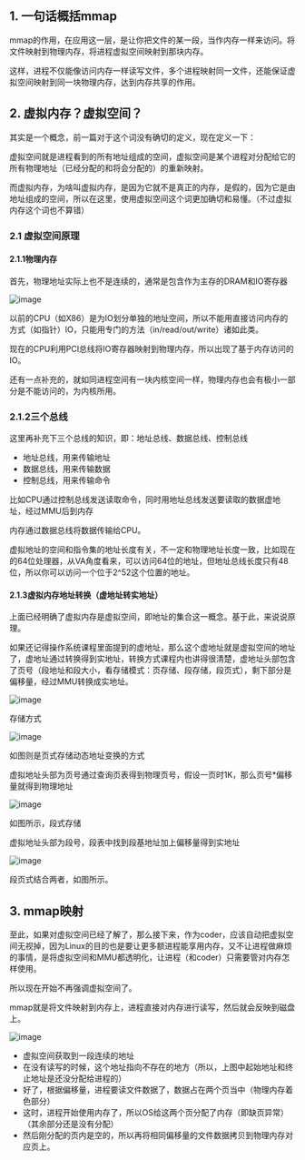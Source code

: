 ## 1. 一句话概括mmap

mmap的作用，在应用这一层，是让你把文件的某一段，当作内存一样来访问。将文件映射到物理内存，将进程虚拟空间映射到那块内存。

这样，进程不仅能像访问内存一样读写文件，多个进程映射同一文件，还能保证虚拟空间映射到同一块物理内存，达到内存共享的作用。

## 2. 虚拟内存？虚拟空间？

其实是一个概念，前一篇对于这个词没有确切的定义，现在定义一下：

虚拟空间就是进程看到的所有地址组成的空间，虚拟空间是某个进程对分配给它的所有物理地址（已经分配的和将会分配的）的重新映射。

而虚拟内存，为啥叫虚拟内存，是因为它就不是真正的内存，是假的，因为它是由地址组成的空间，所以在这里，使用虚拟空间这个词更加确切和易懂。（不过虚拟内存这个词也不算错）

### 2.1 虚拟空间原理

#### 2.1.1物理内存

首先，物理地址实际上也不是连续的，通常是包含作为主存的DRAM和IO寄存器

![image](https://user-images.githubusercontent.com/87457873/127429281-171f23f8-7e9c-41da-92d5-1cc1ca388e75.png)

以前的CPU（如X86）是为IO划分单独的地址空间，所以不能用直接访问内存的方式（如指针）IO，只能用专门的方法（in/read/out/write）诸如此类。

现在的CPU利用PCI总线将IO寄存器映射到物理内存，所以出现了基于内存访问的IO。

还有一点补充的，就如同进程空间有一块内核空间一样，物理内存也会有极小一部分是不能访问的，为内核所用。

### 2.1.2三个总线

这里再补充下三个总线的知识，即：地址总线、数据总线、控制总线<br>
* 地址总线，用来传输地址
* 数据总线，用来传输数据
* 控制总线，用来传输命令

比如CPU通过控制总线发送读取命令，同时用地址总线发送要读取的数据虚地址，经过MMU后到内存

内存通过数据总线将数据传输给CPU。

虚拟地址的空间和指令集的地址长度有关，不一定和物理地址长度一致，比如现在的64位处理器，从VA角度看来，可以访问64位的地址，但地址总线长度只有48位，所以你可以访问一个位于2^52这个位置的地址。

#### 2.1.3虚拟内存地址转换（虚地址转实地址）

上面已经明确了虚拟内存是虚拟空间，即地址的集合这一概念。基于此，来说说原理。

如果还记得操作系统课程里面提到的虚地址，那么这个虚地址就是虚拟空间的地址了，虚地址通过转换得到实地址，转换方式课程内也讲得很清楚，虚地址头部包含了页号（段地址和段大小，看存储模式：页存储、段存储，段页式），剩下部分是偏移量，经过MMU转换成实地址。

![image](https://user-images.githubusercontent.com/87457873/127429372-deee3016-bbe6-45d6-a4f5-97c059ec50a7.png)

存储方式

![image](https://user-images.githubusercontent.com/87457873/127429381-f718ed00-3600-4af3-b44b-4ec782ad5efa.png)

如图则是页式存储动态地址变换的方式

虚拟地址头部为页号通过查询页表得到物理页号，假设一页时1K，那么页号*偏移量就得到物理地址

![image](https://user-images.githubusercontent.com/87457873/127429396-c3cde657-870e-4a9e-a945-58639ab59726.png)

如图所示，段式存储

虚拟地址头部为段号，段表中找到段基地址加上偏移量得到实地址

![image](https://user-images.githubusercontent.com/87457873/127429412-b59eddf2-8c13-4f38-822a-445fbbc253b3.png)

段页式结合两者，如图所示。

## 3. mmap映射

至此，如果对虚拟空间已经了解了，那么接下来，作为coder，应该自动把虚拟空间无视掉，因为Linux的目的也是要让更多额进程能享用内存，又不让进程做麻烦的事情，是将虚拟空间和MMU都透明化，让进程（和coder）只需要管对内存怎样使用。

所以现在开始不再强调虚拟空间了。

mmap就是将文件映射到内存上，进程直接对内存进行读写，然后就会反映到磁盘上。

![image](https://user-images.githubusercontent.com/87457873/127429448-ab74f77b-9808-40b4-8a6e-e909a2dd251c.png)

* 虚拟空间获取到一段连续的地址
* 在没有读写的时候，这个地址指向不存在的地方（所以，上图中起始地址和终止地址是还没分配给进程的）
* 好了，根据偏移量，进程要读文件数据了，数据占在两个页当中（物理内存着色部分）
* 这时，进程开始使用内存了，所以OS给这两个页分配了内存（即缺页异常）（其余部分还是没有分配）
* 然后刚分配的页内是空的，所以再将相同偏移量的文件数据拷贝到物理内存对应页上。
